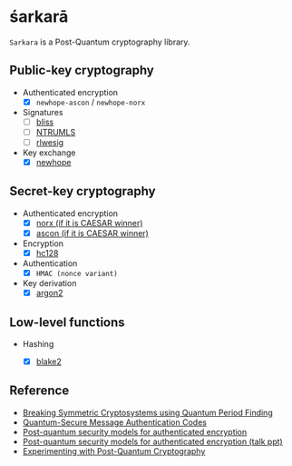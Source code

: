 śarkarā
=======

`Sarkara` is a Post-Quantum cryptography library.


Public-key cryptography
-----------------------

* Authenticated encryption
	+ [x] `newhope-ascon` / `newhope-norx`
* Signatures
	+ [ ] [bliss](http://bliss.di.ens.fr/)
	+ [ ] [NTRUMLS](https://github.com/NTRUOpenSourceProject/NTRUMLS)
	+ [ ] [rlwesig](https://en.wikipedia.org/wiki/Ring_learning_with_errors_signature)
* Key exchange
	+ [x] [newhope](https://github.com/tpoeppelmann/newhope)

Secret-key cryptography
-----------------------

* Authenticated encryption
	+ [x] [norx (if it is CAESAR winner)](https://norx.io/)
	+ [x] [ascon (if it is CAESAR winner)](http://ascon.iaik.tugraz.at/)
* Encryption
	+ [x] [hc128](http://www.ecrypt.eu.org/stream/hcpf.html)
* Authentication
	+ [x] `HMAC (nonce variant)`
* Key derivation
	+ [x] [argon2](https://en.wikipedia.org/wiki/Argon2)

Low-level functions
-------------------

* Hashing
	+ [x] [blake2](https://en.wikipedia.org/wiki/BLAKE\_(hash\_function))


Reference
---------

* [Breaking Symmetric Cryptosystems using Quantum Period Finding](https://arxiv.org/pdf/1602.05973)
* [Quantum-Secure Message Authentication Codes](http://eprint.iacr.org/2012/606.pdf)
* [Post-quantum security models for authenticated encryption](http://cacr.uwaterloo.ca/techreports/2016/cacr2016-04.pdf)
* [Post-quantum security models for authenticated encryption (talk ppt)](https://pqcrypto2016.jp/data/Soukharev-talk3.pdf)
* [Experimenting with Post-Quantum Cryptography](https://security.googleblog.com/2016/07/experimenting-with-post-quantum.html)
